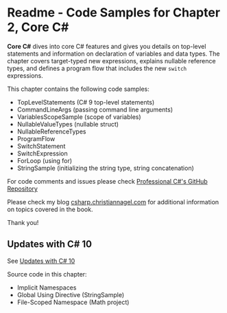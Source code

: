 # Readme - Code Samples for Chapter 2, Core C#

**Core C#** dives into core C# features and gives you details on top-level statements and information on declaration of variables and data types. The chapter covers target-typed new expressions, explains nullable reference types, and defines a program flow that includes the new `switch` expressions.

This chapter contains the following code samples:

* TopLevelStatements (C# 9 top-level statements)
* CommandLineArgs (passing command line arguments)
* VariablesScopeSample (scope of variables)
* NullableValueTypes (nullable struct)
* NullableReferenceTypes
* ProgramFlow
* SwitchStatement
* SwitchExpression
* ForLoop (using for)
* StringSample (initializing the string type, string concatenation)

 
For code comments and issues please check [Professional C#'s GitHub Repository](https://github.com/ProfessionalCSharp/ProfessionalCSharp2021)

Please check my blog [csharp.christiannagel.com](https://csharp.christiannagel.com "csharp.christiannagel.com") for additional information on topics covered in the book.

Thank you!

## Updates with C# 10

See [Updates with C# 10](../..Dotnet6Updates.md)

Source code in this chapter:

* Implicit Namespaces
* Global Using Directive (StringSample)
* File-Scoped Namespace (Math project)
